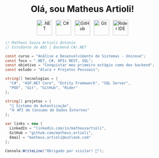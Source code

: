 <h1 align="center">Olá, sou Matheus Artioli!</h1>

<p align="center">
  <img src="https://cdn.jsdelivr.net/gh/devicons/devicon/icons/dotnetcore/dotnetcore-original.svg" title=".NET" alt=".NET" width="50" height="50"/>
  &nbsp;
  <img src="https://cdn.jsdelivr.net/gh/devicons/devicon/icons/csharp/csharp-original.svg" title="C#" alt="C#" width="50" height="50"/>
  &nbsp;
  <img src="https://cdn.jsdelivr.net/gh/devicons/devicon/icons/github/github-original.svg" title="GitHub" alt="GitHub" width="50" height="50"/>
  &nbsp;
  <img src="https://cdn.jsdelivr.net/gh/devicons/devicon/icons/git/git-original.svg" title="Git" alt="Git" width="50" height="50"/>
  &nbsp;
  <img src="https://resources.jetbrains.com/storage/products/rider/img/meta/rider_logo_300x300.png" title="Rider" alt="Rider IDE" width="50" height="50"/>
</p>

```csharp
// Matheus Souza Artioli Antonio
// Estudante de ADS | Backend C#/.NET

const curso = "Análise e Desenvolvimento de Sistemas - Uninove";
const foco = ".NET, C#, APIs REST, SQL";
const objetivo = "Conquistar meu primeiro estágio como dev backend";
const estudo = "Alura + Projetos Pessoais";

string[] tecnologias = {
  "C#", "ASP.NET Core", "Entity Framework", "SQL Server",
  "POO", "Git", "GitHub", "Rider"
};

string[] projetos = {
  "🔐 Sistema de Autenticação",
  "🌐 API de Consumo de Dados Externos"
};

var links = new {
  LinkedIn = "linkedin.com/in/matheusartioli",
  GitHub = "github.com/matheus-artioli",
  Email = "matheus.artioli@outlook.com"
};

Console.WriteLine("Obrigado por visitar! 🚀");
